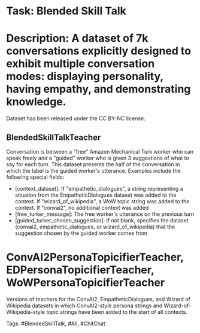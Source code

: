 Task: Blended Skill Talk
===========================
Description: A dataset of 7k conversations explicitly designed to exhibit multiple conversation modes: displaying personality, having empathy, and demonstrating knowledge.
=========================== 
Dataset has been released under the CC BY-NC license.

## BlendedSkillTalkTeacher
Conversation is between a "free" Amazon Mechanical Turk worker who can speak freely and a "guided" worker who is given 3 suggestions of what to say for each turn. This dataset presents the half of the conversation in which the label is the guided worker's utterance. Examples include the following special fields:
- [context_dataset]: If "empathetic_dialogues", a string representing a situation from the EmpatheticDialogues dataset was added to the context. If "wizard_of_wikipedia", a WoW topic string was added to the context. If "convai2", no additional context was added
- [free_turker_message]: The free worker's utterance on the previous turn
- [guided_turker_chosen_suggestion]: If not blank, specifies the dataset (convai2, empathetic_dialogues, or wizard_of_wikipedia) that the suggestion chosen by the guided worker comes from

# ConvAI2PersonaTopicifierTeacher, EDPersonaTopicifierTeacher, WoWPersonaTopicifierTeacher
Versions of teachers for the ConvAI2, EmpatheticDialogues, and Wizard of Wikipedia datasets in which ConvAI2-style persona strings and Wizard-of-Wikipedia-style topic strings have been added to the start of all contexts.

Tags: #BlendedSkillTalk, #All, #ChitChat
